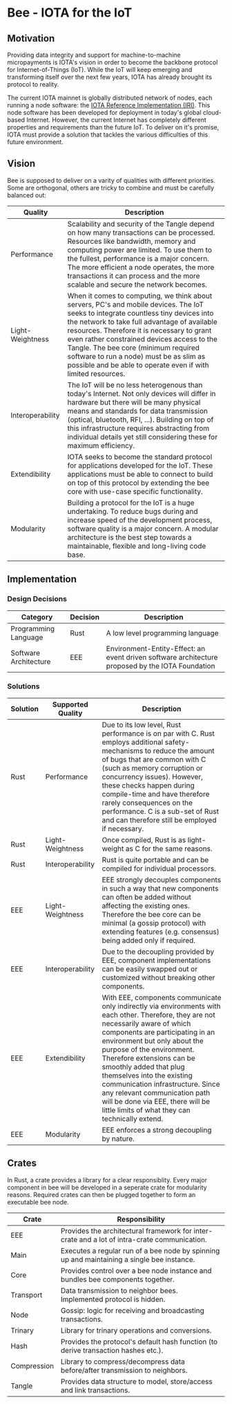 # Bee - IOTA for the IoT

## Motivation

Providing data integrity and support for machine-to-machine micropayments is IOTA's vision in order to become the backbone protocol for Internet-of-Things (IoT). While the IoT will keep emerging and transforming itself over the next few years, IOTA has already brought its protocol to reality.

The current IOTA mainnet is globally distributed network of nodes, each running a node software: the [IOTA Reference Implementation (IRI)](https://github.com/iotaledger/iri). This node software has been developed for deployment in today's global cloud-based Internet. However, the current Internet has completely different properties and requirements than the future IoT. To deliver on it's promise, IOTA must provide a solution that tackles the various difficulties of this future environment.

## Vision

Bee is supposed to deliver on a varity of qualities with different priorities. Some are orthogonal, others are tricky to combine and must be carefully balanced out:

Quality | Description
-- | --
Performance | Scalability and security of the Tangle depend on how many transactions can be processed. Resources like bandwidth, memory and computing power are limited. To use them to the fullest, performance is a major concern. The more efficient a node operates, the more transactions it can process and the more scalable and secure the network becomes.
Light-Weightness | When it comes to computing, we think about servers, PC's and mobile devices. The IoT seeks to integrate countless tiny  devices into the network to take full advantage of available resources. Therefore it is necessary to grant even rather constrained devices access to the Tangle. The bee core (minimum required software to run a node) must be as slim as possible and be able to operate even if with limited resources.
Interoperability | The IoT will be no less heterogenous than today's Internet. Not only devices will differ in hardware but there will be many physical means and standards for data transmission (optical, bluetooth, RFI, ...). Building on top of this infrastructure requires abstracting from individual details yet still considering these for maximum efficiency.
Extendibility |  IOTA seeks to become the standard protocol for applications developed for the IoT. These applications must be able to connect to build on top of this protocol by extending the bee core with use-case specific functionality.
Modularity | Building a protocol for the IoT is a huge undertaking. To reduce bugs during and increase speed of the development process, software quality is a major concern. A modular architecture is the best step towards a maintainable, flexible and long-living code base.

## Implementation

### Design Decisions

Category | Decision | Description
-- | -- | --
Programming Language | Rust | A low level programming language
Software Architecture | EEE | Environment-Entity-Effect: an event driven software architecture proposed by the IOTA Foundation

### Solutions

Solution | Supported Quality | Description
-- | -- | --
Rust | Performance | Due to its low level, Rust performance is on par with C. Rust employs additional safety-mechanisms to reduce the amount of bugs that are common with C (such as memory corruption or concurrency issues). However, these checks happen during compile-time and have therefore rarely consequences on the performance. C is a sub-set of Rust and can therefore still be employed if necessary.
Rust | Light-Weightness | Once compiled, Rust is as light-weight as C for the same reasons.
Rust | Interoperability | Rust is quite portable and can be compiled for individual processors.
EEE | Light-Weightness | EEE strongly decouples components in such a way that new components can often be added without affecting the existing ones. Therefore the bee core can be minimal (a gossip protocol) with extending features (e.g. consensus) being added only if required.
EEE | Interoperability | Due to the decoupling provided by EEE, component implementations can be easily swapped out or customized without breaking other components.
EEE | Extendibility | With EEE, components communicate only indirectly via environments with each other. Therefore, they are not necessarily aware of which components are participating in an environment but only about the purpose of the environment. Therefore extensions can be smoothly added that plug themselves into the existing communication infrastructure. Since any relevant communication path will be done via EEE, there will be little limits of what they can technically extend.
EEE | Modularity | EEE enforces a strong decoupling by nature.

## Crates

In Rust, a crate provides a library for a clear responsiblity. Every major component in bee will be developed in a seperate crate for modularity reasons. Required crates can then be plugged together to form an executable bee node.

Crate | Responsibility
-- | --
EEE | Provides the architectural framework for inter-crate and a lot of intra-crate communication.
Main | Executes a regular run of a bee node by spinning up and maintaining a single bee instance.
Core | Provides control over a bee node instance and bundles bee components together.
Transport | Data transmission to neighbor bees. Implemented protocol is hidden.
Node | Gossip: logic for receiving and broadcasting transactions.
Trinary | Library for trinary operations and conversions.
Hash | Provides the protocol's default hash function (to derive transaction hashes etc.).
Compression | Library to compress/decompress data before/after transmission to neighbors.
Tangle | Provides data structure to model, store/access and link transactions.

